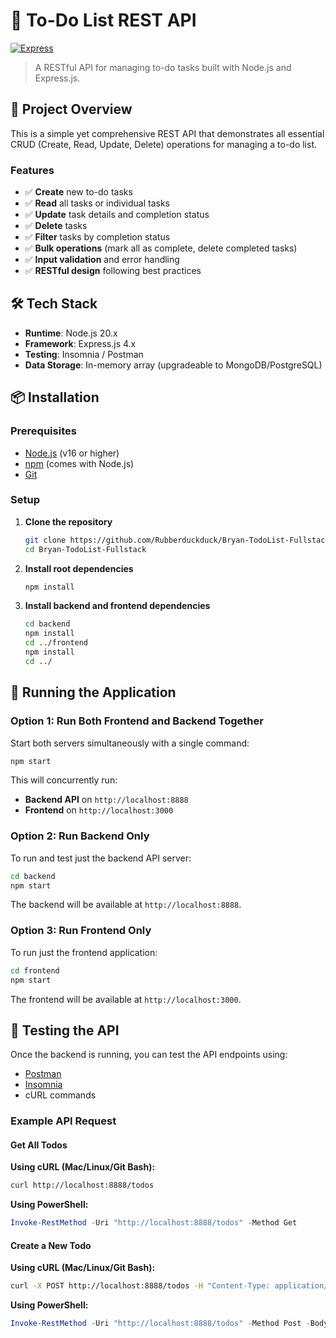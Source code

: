 # 📝 To-Do List REST API

[![Express](https://img.shields.io/badge/Express-4.x-blue.svg)](https://expressjs.com)

> A RESTful API for managing to-do tasks built with Node.js and Express.js.

## 🎯 Project Overview

This is a simple yet comprehensive REST API that demonstrates all essential CRUD (Create, Read, Update, Delete) operations for managing a to-do list.

### Features

- ✅ **Create** new to-do tasks
- ✅ **Read** all tasks or individual tasks
- ✅ **Update** task details and completion status
- ✅ **Delete** tasks
- ✅ **Filter** tasks by completion status
- ✅ **Bulk operations** (mark all as complete, delete completed tasks)
- ✅ **Input validation** and error handling
- ✅ **RESTful design** following best practices

## 🛠️ Tech Stack

- **Runtime**: Node.js 20.x
- **Framework**: Express.js 4.x
- **Testing**: Insomnia / Postman
- **Data Storage**: In-memory array (upgradeable to MongoDB/PostgreSQL)

## 📦 Installation

### Prerequisites

- [Node.js](https://nodejs.org) (v16 or higher)
- [npm](https://www.npmjs.com/) (comes with Node.js)
- [Git](https://git-scm.com/)

### Setup

1. **Clone the repository**
   ```bash
   git clone https://github.com/Rubberduckduck/Bryan-TodoList-Fullstack.git
   cd Bryan-TodoList-Fullstack
   ```

2. **Install root dependencies**
   ```bash
   npm install
   ```

3. **Install backend and frontend dependencies**
   ```bash
   cd backend
   npm install
   cd ../frontend
   npm install
   cd ../
   ```

## 🚀 Running the Application

### Option 1: Run Both Frontend and Backend Together

Start both servers simultaneously with a single command:

```bash
npm start
```

This will concurrently run:
- **Backend API** on `http://localhost:8888`
- **Frontend** on `http://localhost:3000`

### Option 2: Run Backend Only

To run and test just the backend API server:

```bash
cd backend
npm start
```

The backend will be available at `http://localhost:8888`.

### Option 3: Run Frontend Only

To run just the frontend application:

```bash
cd frontend
npm start
```

The frontend will be available at `http://localhost:3000`.

## 🧪 Testing the API

Once the backend is running, you can test the API endpoints using:

- [Postman](https://www.postman.com/)
- [Insomnia](https://insomnia.rest/)
- cURL commands

### Example API Request

#### Get All Todos
**Using cURL (Mac/Linux/Git Bash):**
```bash
curl http://localhost:8888/todos
```
**Using PowerShell:**
```Powershell
Invoke-RestMethod -Uri "http://localhost:8888/todos" -Method Get
```

#### Create a New Todo

**Using cURL (Mac/Linux/Git Bash):**
```bash
curl -X POST http://localhost:8888/todos -H "Content-Type: application/json" -d "{\"task\":\"Test1\",\"description\":\"Test1\"}"
```

**Using PowerShell:**
```Powershell
Invoke-RestMethod -Uri "http://localhost:8888/todos" -Method Post -Body '{"task":"Test1","description":"Test1"}' -ContentType "application/json"
```
